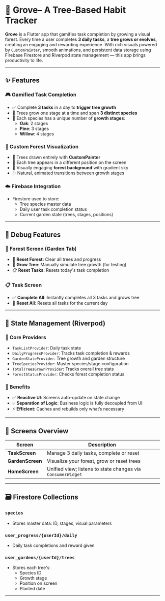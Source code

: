 # 🌳 Grove– A Tree-Based Habit Tracker

**Grove** is a Flutter app that gamifies task completion by growing a visual forest. Every time a user completes **3 daily tasks**, a **tree grows or evolves**, creating an engaging and rewarding experience. With rich visuals powered by `CustomPainter`, smooth animations, and persistent data storage using Firebase Firestore and Riverpod state management — this app brings productivity to life.

---

## ✨ Features

### 🎮 Gamified Task Completion
- ✅ Complete **3 tasks** in a day to **trigger tree growth**
- 🌱 Trees grow one stage at a time and span **3 distinct species**
- 🌲 Each species has a unique number of **growth stages**:
  - **Oak**: 2 stages
  - **Pine**: 3 stages
  - **Willow**: 4 stages

### 🌿 Custom Forest Visualization
- 🌳 Trees drawn entirely with **CustomPainter**
- 📍 Each tree appears in a different position on the screen
- 🌄 Visually engaging **forest background** with gradient sky
- ✨ Natural, animated transitions between growth stages

### ☁️ Firebase Integration
- Firestore used to store:
  - Tree species master data
  - Daily user task completion status
  - Current garden state (trees, stages, positions)

---

## 🧪 Debug Features

### 🧭 Forest Screen (Garden Tab)
- 🔄 **Reset Forest**: Clear all trees and progress
- 🌳 **Grow Tree**: Manually simulate tree growth (for testing)
- 📋 **Reset Tasks**: Resets today's task completion

### 📋 Task Screen
- ✅ **Complete All**: Instantly completes all 3 tasks and grows tree
- 🔄 **Reset All**: Resets all tasks for the current day

---

## 🧠 State Management (Riverpod)

### 🔌 Core Providers
- `TaskListProvider`: Daily task state
- `DailyProgressProvider`: Tracks task completion & rewards
- `GardenStateProvider`: Tree growth and garden structure
- `TreeSpeciesProvider`: Master species/stage configuration
- `TotalTreesGrownProvider`: Tracks overall tree stats
- `ForestStatusProvider`: Checks forest completion status

### 🔄 Benefits
- ✅ **Reactive UI**: Screens auto-update on state change
- 💡 **Separation of Logic**: Business logic is fully decoupled from UI
- ⚡ **Efficient**: Caches and rebuilds only what’s necessary

---

## 📱 Screens Overview

| Screen         | Description |
|----------------|-------------|
| **TaskScreen** | Manage 3 daily tasks, complete or reset |
| **GardenScreen** | Visualize your forest, grow or reset trees |
| **HomeScreen**  | Unified view; listens to state changes via `ConsumerWidget` |

---



## 🗃️ Firestore Collections

### `species`
- Stores master data: ID, stages, visual parameters

### `user_progress/{userId}/daily`
- Daily task completions and reward given

### `user_gardens/{userId}/trees`
- Stores each tree's:
  - Species ID
  - Growth stage
  - Position on screen
  - Planted date

---

